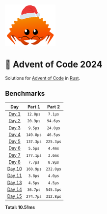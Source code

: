 <img src="./.assets/christmas_ferris.png" width="164">

# 🎄 Advent of Code 2024

Solutions for [Advent of Code](https://adventofcode.com/) in [Rust](https://www.rust-lang.org/).

<!--- advent_readme_stars table --->

<!--- benchmarking table --->
## Benchmarks

| Day | Part 1 | Part 2 |
| :---: | :---: | :---:  |
| [Day 1](./src/bin/01.rs) | `12.8µs` | `7.1µs` |
| [Day 2](./src/bin/02.rs) | `20.9µs` | `94.6µs` |
| [Day 3](./src/bin/03.rs) | `9.5µs` | `24.0µs` |
| [Day 4](./src/bin/04.rs) | `149.8µs` | `46.5µs` |
| [Day 5](./src/bin/05.rs) | `137.3µs` | `225.3µs` |
| [Day 6](./src/bin/06.rs) | `5.5µs` | `4.4ms` |
| [Day 7](./src/bin/07.rs) | `177.1µs` | `3.6ms` |
| [Day 8](./src/bin/08.rs) | `7.7µs` | `8.9µs` |
| [Day 10](./src/bin/10.rs) | `160.9µs` | `232.0µs` |
| [Day 11](./src/bin/11.rs) | `3.8µs` | `4.0µs` |
| [Day 13](./src/bin/13.rs) | `4.5µs` | `4.5µs` |
| [Day 14](./src/bin/14.rs) | `36.7µs` | `545.3µs` |
| [Day 15](./src/bin/15.rs) | `274.7µs` | `312.8µs` |

**Total: 10.51ms**
<!--- benchmarking table --->
